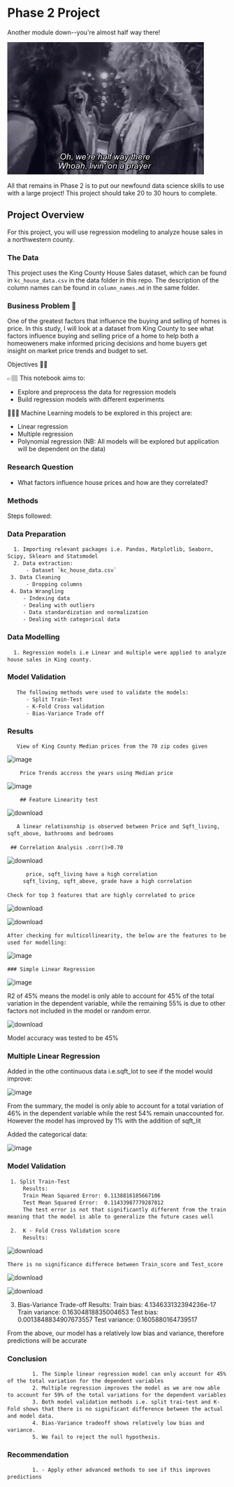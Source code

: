 # Phase 2 Project

Another module down--you're almost half way there!

![awesome](https://raw.githubusercontent.com/learn-co-curriculum/dsc-phase-2-project-campus/master/halfway-there.gif)

All that remains in Phase 2 is to put our newfound data science skills to use with a large project! This project should take 20 to 30 hours to complete.

## Project Overview

For this project, you will use regression modeling to analyze house sales in a northwestern county.

### The Data

This project uses the King County House Sales dataset, which can be found in  `kc_house_data.csv` in the data folder in this repo. The description of the column names can be found in `column_names.md` in the same folder. 

### Business Problem 🤔

One of the greatest factors that influence the buying and selling of homes is price. In this study, I will look at a dataset from King County to see what factors influence buying and selling price of a home to help both a homeoweners make informed pricing decisions and home buyers get insight on market price trends and budget to set.

Objectives ✍🏽

👉🏽 This notebook aims to:

- Explore and preprocess the data for regression models
- Build regression models with different experiments

👩🏽‍💻 Machine Learning models to be explored in this project are:

- Linear regression
- Multiple regression
- Polynomial regression
(NB: All models will be explored but application will be dependent on the data)

### Research Question
 - What factors influence house prices and how are they correlated?

### Methods

Steps followed:

### Data Preparation
      1. Importing relevant packages i.e. Pandas, Matplotlib, Seaborn, Scipy, Sklearn and Statsmodel
      2. Data extraction:
          - Dataset `kc_house_data.csv`
     3. Data Cleaning
          - Dropping columns
     4. Data Wrangling
         - Indexing data
         - Dealing with outliers
         - Data standardization and normalization
         - Dealing with categorical data
         
### Data Modelling

      1. Regression models i.e Linear and multiple were applied to analyze house sales in King county. 
      
### Model Validation

       The following methods were used to validate the models:
          - Split Train-Test
          - K-Fold Cross validation
          - Bias-Variance Trade off
### Results

       View of King County Median prices from the 70 zip codes given
       
  ![image](https://user-images.githubusercontent.com/119498882/227844540-5b5c56ff-d296-455a-b734-4b3b04385424.png)
     
        Price Trends accross the years using Median price
        
   ![image](https://user-images.githubusercontent.com/119498882/227844832-e2719ba8-1647-409d-81b2-0790cd4e7851.png)
    
        ## Feature Linearity test
        
   ![download](https://user-images.githubusercontent.com/119498882/227845032-8397f762-70c4-4a1d-856d-91df4a3cf69e.png)
             
       A linear relatisonship is observed between Price and Sqft_living, sqft_above, bathrooms and bedrooms
               
     ## Correlation Analysis .corr()>0.70
        
   ![download](https://user-images.githubusercontent.com/119498882/227845596-16d54cf6-58c8-4f31-9f24-2a1c84ee8cd3.png)
                
          price, sqft_living have a high correlation
         sqft_living, sqft_above, grade have a high correlation
                    
    Check for top 3 features that are highly correlated to price 
              
   ![download](https://user-images.githubusercontent.com/119498882/227846096-d6b6e907-76ef-40fd-8d1e-f699125ed2b6.png) 
                   
   ![download](https://user-images.githubusercontent.com/119498882/227846169-ba51569d-981c-4e2b-868d-7cacbb6dae7f.png)   
                         
    After checking for multicollinearity, the below are the features to be used for modelling:
               
   ![image](https://user-images.githubusercontent.com/119498882/227846972-47f433e1-2a63-4ff9-bff0-3b42082d95d9.png)
             
    ### Simple Linear Regression

   ![image](https://user-images.githubusercontent.com/119498882/227850337-0e9b5325-0d7b-4c75-b6e1-111ae9e9c852.png)
                               
  R2 of 45% means the model is only able to account for 45% of the total variation in the dependent variable, while the remaining 55% is due to other factors not included in the model or random error.                             
                              
  ![download](https://user-images.githubusercontent.com/119498882/227847189-09e1afd5-ba4b-4ec4-bdab-fbaa953fa546.png)
                                       
   Model accuracy was tested to be 45%
                                 
   ### Multiple Linear Regression
             
   Added in the othe continuous data i.e.sqft_lot to see if the model would improve:
                                     
   ![image](https://user-images.githubusercontent.com/119498882/227847402-79b050ad-9592-473d-95e6-6e45bb0cbc6d.png)

From the summary, the model is only able to account for a total variation of 46% in the dependent variable while the rest 54% remain unaccounted for. However the model has improved by 1% with the addition of sqft_lit                                           
                                         
  Added the categorical data:

   ![image](https://user-images.githubusercontent.com/119498882/227847758-79c89ec7-459a-4a3a-b121-b35cbcf1c782.png)
                                     
   ### Model Validation
                           
     1. Split Train-Test
         Results:
         Train Mean Squared Error: 0.1138816185667106
         Test Mean Squared Error:  0.11433987779287012
         The test error is not that significantly different from the train meaning that the model is able to generalize the future cases well
                                                      
     2.  K - Fold Cross Validation score
         Results:
                                            
   ![download](https://user-images.githubusercontent.com/119498882/227848405-05904cd6-cb12-4f36-b338-8938aeaa9dd7.png)
                                            
    There is no significance differece between Train_score and Test_score
                                            
   ![download](https://user-images.githubusercontent.com/119498882/227848576-4db184a3-5649-45a8-b4bc-5eb44d858c66.png)
                                             
   ![download](https://user-images.githubusercontent.com/119498882/227848643-3f4b97a9-39f2-40e4-a22b-714e2fe7fc45.png)

3. Bias-Variance Trade-off
   Results:
  Train bias: 4.134633132394236e-17 
  Train variance: 0.16304818835004653
  Test bias: 0.0013848834907673557 
  Test variance: 0.1605880164739517
                                                  
 From the above, our model has a relatively low bias and variance, therefore predictions will be accurate
  
 ### Conclusion
 
            1. The Simple linear regression model can only account for 45% of the total variation for the dependent variables
            2. Multiple regression improves the model as we are now able to account for 59% of the total variations for the dependent variables
            3. Both model validation methods i.e. split trai-test and K-Fold shows that there is no significant difference between the actual and model data.
            4. Bias-Variance tradeoff shows relatively low bias and variance.
            5. We fail to reject the null hypothesis.
            
 ### Recommendation
 
            1. - Apply other advanced methods to see if this improves predictions

 



